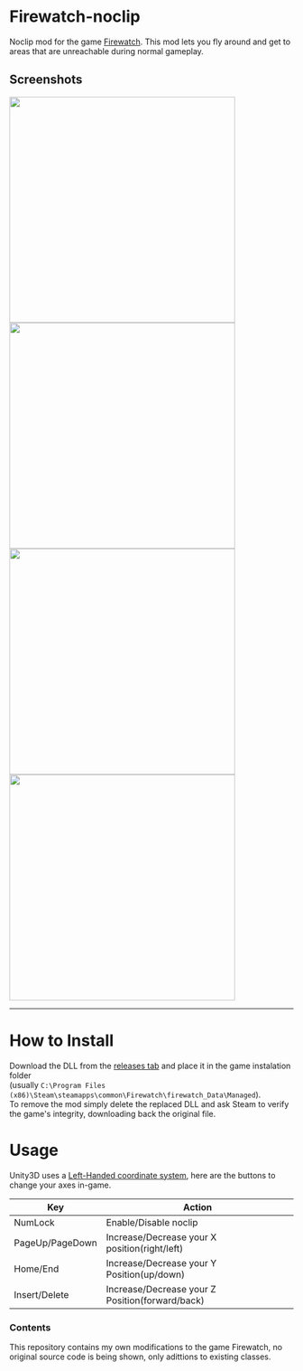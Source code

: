 # Firewatch-noclip
Noclip mod for the game [Firewatch](https://en.wikipedia.org/wiki/Firewatch). This mod lets you fly around and get to areas that are unreachable during normal gameplay.

## Screenshots

<div>
    <img src="https://i.imgur.com/So7J885.png" width="400"></a>
    <img src="https://i.imgur.com/N51qRXq.png" width="400"></a>
    <img src="https://i.imgur.com/bFHsxug.png" width="400"></a>
    <img src="https://i.imgur.com/PqSii3L.png" width="400"></a>
</div>

---

# How to Install
Download the DLL from the [releases tab](https://github.com/aBARICHELLO/Firewatch-noclip/releases) and place it in the game instalation folder<br>
(usually `C:\Program Files (x86)\Steam\steamapps\common\Firewatch\firewatch_Data\Managed`).<br>
To remove the mod simply delete the replaced DLL and ask Steam to verify the game's integrity, downloading back the original file.

# Usage
Unity3D uses a [Left-Handed coordinate system](https://en.wikipedia.org/wiki/Cartesian_coordinate_system#Orientation_and_handedness), here are the buttons to change your axes in-game.

|Key|Action|
|-|-|
|NumLock|Enable/Disable noclip
|PageUp/PageDown|Increase/Decrease your X position(right/left)
|Home/End|Increase/Decrease your Y Position(up/down)
|Insert/Delete|Increase/Decrease your Z Position(forward/back)

### Contents
This repository contains my own modifications to the game Firewatch, no original source code is being shown, only adittions to existing classes.
